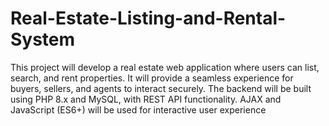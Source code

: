# Real-Estate-Listing-and-Rental-System
This project will develop a real estate web application where users can list, search, and rent properties. It will provide a seamless experience for buyers, sellers, and agents to interact securely. The backend will be built using PHP 8.x and MySQL, with REST API functionality. AJAX and JavaScript (ES6+) will be used for interactive user experience
